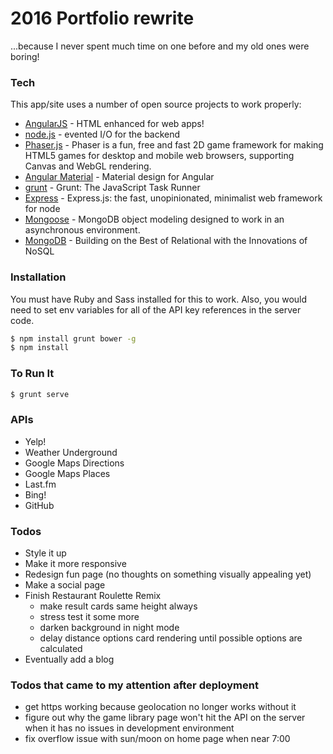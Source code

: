 # 2016 Portfolio rewrite

...because I never spent much time on one before and my old ones were boring!

### Tech

This app/site uses a number of open source projects to work properly:

* [AngularJS](https://github.com/angular/angular) - HTML enhanced for web apps!
* [node.js](https://nodejs.org/en/) - evented I/O for the backend
* [Phaser.js](https://github.com/photonstorm/phaser) - Phaser is a fun, free and fast 2D game framework for making HTML5 games for desktop and mobile web browsers, supporting Canvas and WebGL rendering.
* [Angular Material](https://github.com/angular/material) - Material design for Angular
* [grunt](https://github.com/gruntjs/grunt) - Grunt: The JavaScript Task Runner
* [Express](https://github.com/expressjs/express) - Express.js: the fast, unopinionated, minimalist web framework for node
* [Mongoose](https://github.com/Automattic/mongoose) - MongoDB object modeling designed to work in an asynchronous environment.
* [MongoDB](https://www.mongodb.com/) - Building on the Best of Relational with the Innovations of NoSQL


### Installation
You must have Ruby and Sass installed for this to work. Also, you would need to set env variables for all of the API key references in the server code.

```sh
$ npm install grunt bower -g
$ npm install
```

### To Run It
```sh
$ grunt serve
```

### APIs

 - Yelp!
 - Weather Underground
 - Google Maps Directions
 - Google Maps Places
 - Last.fm
 - Bing!
 - GitHub

### Todos

 - Style it up
 - Make it more responsive
 - Redesign fun page (no thoughts on something visually appealing yet)
 - Make a social page
 - Finish Restaurant Roulette Remix
 	- make result cards same height always
 	- stress test it some more
 	- darken background in night mode
 	- delay distance options card rendering until possible options are calculated
 - Eventually add a blog
 
 ### Todos that came to my attention after deployment
 
 - get https working because geolocation no longer works without it
 - figure out why the game library page won't hit the API on the server when it has no issues in development environment
 - fix overflow issue with sun/moon on home page when near 7:00
 
